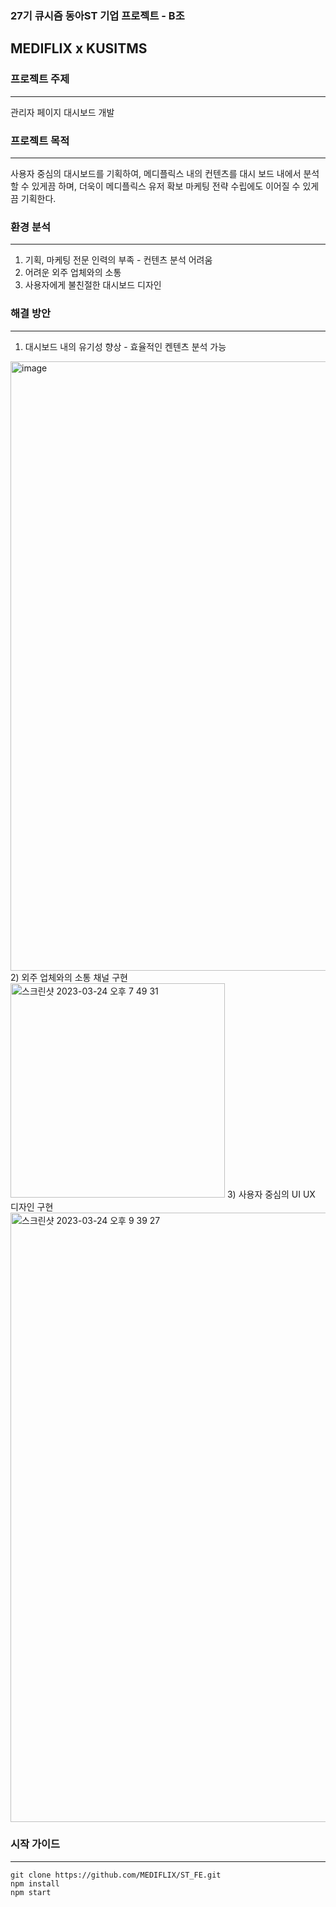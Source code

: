 ### 27기 큐시즘 동아ST 기업 프로젝트 - B조
##  MEDIFLIX x KUSITMS 

### 프로젝트 주제
***
관리자 페이지 대시보드 개발

### 프로젝트 목적
***
사용자 중심의 대시보드를 기획하여, 메디플릭스 내의 컨텐츠를 대시 보드 내에서 분석 할 수 있게끔 하며, 더욱이 메디플릭스 유저 확보 마케팅 전략 수립에도 이어질 수 있게끔 기획한다.

### 환경 분석
***
1) 기획, 마케팅 전문 인력의 부족 - 컨텐츠 분석 어려움
2) 어려운 외주 업체와의 소통
3) 사용자에게 불친절한 대시보드 디자인

### 해결 방안
***
1) 대시보드 내의 유기성 향상 - 효율적인 켄텐츠 분석 가능
<img width="975" alt="image" src="https://user-images.githubusercontent.com/86239380/227524531-3199afc7-a8a0-458a-bd64-7b0664c231ca.png">
2) 외주 업체와의 소통 채널 구현
<img width="343" alt="스크린샷 2023-03-24 오후 7 49 31" src="https://user-images.githubusercontent.com/86239380/227524545-a786e64c-a2cc-4421-b940-4c62cd7ea51a.png">
3) 사용자 중심의 UI UX 디자인 구현
<img width="975" alt="스크린샷 2023-03-24 오후 9 39 27" src="https://user-images.githubusercontent.com/86239380/227524186-596ecc68-a277-44de-80df-6678572abe44.png">

### 시작 가이드
***
<pre>
<code>git clone https://github.com/MEDIFLIX/ST_FE.git
npm install 
npm start
</code>
</pre>
